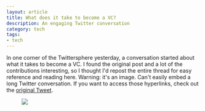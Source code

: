 ```yaml
---
layout: article
title: What does it take to become a VC?
description: An engaging Twitter conversation
category: tech
tags: 
- tech
---
```


<p>In one corner of the Twittersphere yesterday, a conversation started about what it takes to become a VC. I found the original post and a lot of the contributions interesting, so I thought I'd repost the entire thread for easy reference and reading here. Warning: it's an image. Can't easily embed a long Twitter conversation. If you want to access those hyperlinks, check out the <a href="https://twitter.com/km/status/699331671439601666">original Tweet</a>.</p>

<figure>
	<img src="{{ site.url }}/media/img/twitter_convo.jpg" class="img-border">
</figure>